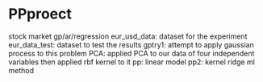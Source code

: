 # PPproect
stock market gp/ar/regression
eur_usd_data: dataset for the experiment 
eur_data_test: dataset to test the results
gptry1: attempt to apply gaussian process to this problem 
PCA: applied PCA to our data of four independent variables then applied rbf kernel to it 
pp: linear model
pp2: kernel ridge ml method

